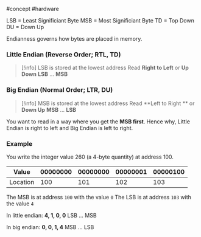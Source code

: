 #concept #hardware

LSB = Least Significiant Byte
MSB = Most Significiant Byte
TD = Top Down
DU = Down Up

Endianness governs how bytes are placed in memory.

### Little Endian (Reverse Order; RTL, TD)

>[!info] LSB is stored at the lowest address
>Read **Right to Left** or **Up Down**
>**LSB** ... **MSB**

### Big Endian (Normal Order; LTR, DU)

>[!info] MSB is stored at the lowest address
>Read **Left to Right ** or **Down Up**
>**MSB** ... **LSB**

You want to read in a way where you get the **MSB first**. Hence why, Little Endian is right to left and Big Endian is left to right.

### Example

You write the integer value 260 (a 4-byte quantity) at address 100.

| Value    | 00000000 | 00000000 | 00000001 | 00000100 |
| -------- | -------- | -------- | -------- | -------- |
| Location | 100      | 101      | 102      | 103      |

The MSB is at address `100` with the value `0`
The LSB is at address `103` with the value `4`

In little endian:
**4, 1, 0, 0**
LSB ... MSB

In big endian:
**0, 0, 1, 4**
MSB ... LSB


